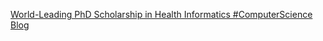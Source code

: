 [World-Leading PhD Scholarship in Health Informatics   #ComputerScience Blog](https://qi.tc/qi/119261)